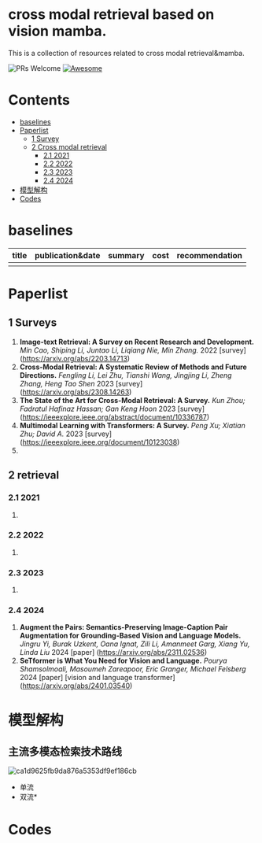 # cross modal retrieval based on vision mamba.

This is a collection of resources related to cross modal retrieval&mamba.

![PRs Welcome](https://img.shields.io/badge/PRs-Welcome-green) [![Awesome](https://awesome.re/badge.svg)](https://awesome.re)

# Contents

- [baselines](#baselines)
- [Paperlist](#Papers)
  - [1 Survey](#Surveys)
  - [2 Cross modal retrieval](#retrieval)
     - [2.1 2021](#2021)
     - [2.2 2022](#2022)
     - [2.3 2023](#2023)
     - [2.4 2024](#2024)
- [模型解构](#model)
- [Codes](#Codes)
  
<a name="baselines" />

# baselines
|title|publication&date|summary|cost|recommendation|
|---|---|---|---|---|
||||||



<a name="Papers" />

# Paperlist

<a name="surveys" />

## 1 Surveys

1. **Image-text Retrieval: A Survey on Recent Research and Development.** *Min Cao, Shiping Li, Juntao Li, Liqiang Nie, Min Zhang.* 2022 [survey] (https://arxiv.org/abs/2203.14713)
2. **Cross-Modal Retrieval: A Systematic Review of Methods and Future Directions.** *Fengling Li, Lei Zhu, Tianshi Wang, Jingjing Li, Zheng Zhang, Heng Tao Shen* 2023 [survey] (https://arxiv.org/abs/2308.14263)
3. **The State of the Art for Cross-Modal Retrieval: A Survey.** *Kun Zhou; Fadratul Hafinaz Hassan; Gan Keng Hoon* 2023 [survey]  (https://ieeexplore.ieee.org/abstract/document/10336787)
4. **Multimodal Learning with Transformers: A Survey.** *Peng Xu; Xiatian Zhu; David A.* 2023 [survey] (https://ieeexplore.ieee.org/document/10123038)
5. 

<a name="retrieval" />

## 2 retrieval

<a name="2021" />

### 2.1 2021

1. 

<a name="2022" />

### 2.2 2022

1. 


<a name="2023" />

### 2.3 2023

1. 

<a name="2024" />

### 2.4 2024

1. **Augment the Pairs: Semantics-Preserving Image-Caption Pair Augmentation for Grounding-Based Vision and Language Models.** *Jingru Yi, Burak Uzkent, Oana Ignat, Zili Li, Amanmeet Garg, Xiang Yu, Linda Liu* 2024 [paper] (https://arxiv.org/abs/2311.02536)
2. **SeTformer is What You Need for Vision and Language.** *Pourya Shamsolmoali, Masoumeh Zareapoor, Eric Granger, Michael Felsberg* 2024 [paper] [vision and language transformer] (https://arxiv.org/abs/2401.03540)


<a name="model" />

# 模型解构

## 主流多模态检索技术路线
![ca1d9625fb9da876a5353df9ef186cb](https://github.com/lpf992/vision-mamba/assets/151422800/82136247-9e56-4218-aaa4-d978a3356a84)
- 单流
- 双流*

<a name="Codes" />

# Codes







    
